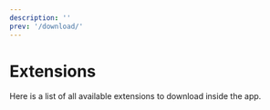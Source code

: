 ```yaml
---
description: ''
prev: '/download/'
---
```


# Extensions

Here is a list of all available extensions to download inside the app.

